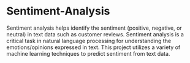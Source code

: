 # Sentiment-Analysis
Sentiment analysis helps identify the sentiment (positive, negative, or neutral) in text data such as customer reviews. Sentiment analysis is a critical task in natural language processing for understanding the emotions/opinions expressed in text. This project utilizes a variety of machine learning techniques to predict sentiment from text data. 
